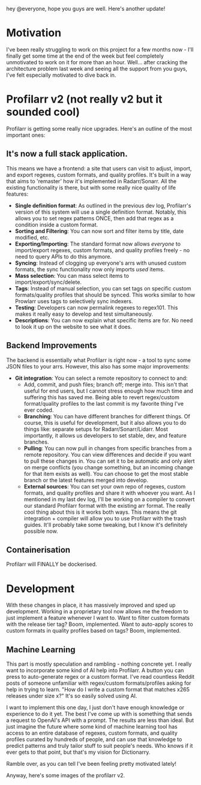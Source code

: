 hey @everyone, hope you guys are well. Here's another update!

# Motivation
I've been really struggling to work on this project for a few months now - I'll finally get some time at the end of the week but feel completely unmotivated to work on it for more than an hour. Well... after cracking the architecture problem last week and seeing all the support from you guys, I've felt especially motivated to dive back in. 

# Profilarr v2 (not really v2 but it sounded cool)
Profilarr is getting some really nice upgrades. Here's an outline of the most important ones:

## It's now a full stack application. 

This means we have a frontend: a site that users can visit to adjust, import, and export regexes, custom formats, and quality profiles. It's built in a way that aims to 'remaster' how it's implemented in Radarr/Sonarr. All the existing functionality is there, but with some really nice quality of life features:

- **Single definition format**: As outlined in the previous dev log, Profilarr's version of this system will use a single definition format. Notably, this allows you to set regex patterns ONCE, then add that regex as a condition inside a custom format.
- **Sorting and Filtering**: You can now sort and filter items by title, date modified, etc.
- **Exporting/Importing**: The standard format now allows *everyone* to import/export regexes, custom formats, and quality profiles freely - no need to query APIs to do this anymore.
- **Syncing**: Instead of clogging up everyone's arrs with unused custom formats, the sync functionality now only imports *used* items.
- **Mass selection**: You can mass select items to import/export/sync/delete.
- **Tags**: Instead of manual selection, you can set tags on specific custom formats/quality profiles that should be synced. This works similar to how Prowlarr uses tags to selectively sync indexers.
- **Testing**: Developers can now permalink regexes to regex101. This makes it really easy to develop and test simultaneously.
- **Descriptions**: You can now explain what specific items are for. No need to look it up on the website to see what it does. 

## Backend Improvements

The backend is essentially what Profilarr is right now - a tool to sync some JSON files to your arrs. However, this also has some major improvements:

- **Git integration**: You can select a remote repository to connect to and:
  - Add, commit, and push files; branch off; merge into. This isn't that useful for end users, but I cannot stress enough how much time and suffering this has saved me. Being able to revert regex/custom format/quality profiles to the last commit is my favorite thing I've ever coded.
  - **Branching**: You can have different branches for different things. Of course, this is useful for development, but it also allows you to do things like: separate setups for Radarr/Sonarr/Lidarr. Most importantly, it allows us developers to set stable, dev, and feature branches.
  - **Pulling**: You can now pull in changes from specific branches from a remote repository. You can view differences and decide if you want to pull these changes in. You can set it to be automatic and only alert on merge conflicts (you change something, but an incoming change for that item exists as well). You can choose to get the most stable branch or the latest features merged into develop.
  - **External sources**: You can set your own repo of regexes, custom formats, and quality profiles and share it with whoever you want. As I mentioned in my last dev log, I'll be working on a compiler to convert our standard Profilarr format with the existing arr format. The really cool thing about this is it works both ways. This means the git integration + compiler will allow you to use Profilarr with the trash guides. It'll probably take some tweaking, but I know it's definitely possible now.

## Containerisation
Profilarr will FINALLY be dockerised. 

# Development
With these changes in place, it has massively improved and sped up development. Working in a proprietary tool now allows me the freedom to just implement a feature whenever I want to. Want to filter custom formats with the release tier tag? Boom, implemented. Want to auto-apply scores to custom formats in quality profiles based on tags? Boom, implemented.

## Machine Learning
This part is mostly speculation and rambling - nothing concrete yet. I really want to incorporate some kind of AI help into Profilarr. A button you can press to auto-generate regex or a custom format. I've read countless Reddit posts of someone unfamiliar with regex/custom formats/profiles asking for help in trying to learn. "How do I write a custom format that matches x265 releases under size x?" It's so easily solved using AI.

I want to implement this one day, I just don't have enough knowledge or experience to do it yet. The best I've come up with is something that sends a request to OpenAI's API with a prompt. The results are less than ideal. But just imagine the future where some kind of machine learning tool has access to an entire database of regexes, custom formats, and quality profiles curated by hundreds of people, and can use that knowledge to predict patterns and truly tailor stuff to suit people's needs. Who knows if it ever gets to that point, but that's my vision for Dictionarry.

Ramble over, as you can tell I've been feeling pretty motivated lately!

Anyway, here's some images of the profilarr v2.




